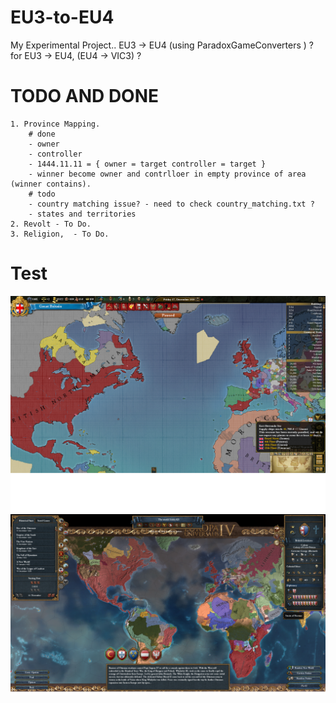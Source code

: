 # EU3-to-EU4
My Experimental Project.. EU3 -> EU4 (using ParadoxGameConverters ) ?
for EU3 -> EU4, (EU4 -> VIC3) ?

# TODO AND DONE
    1. Province Mapping.  
        # done
        - owner 
        - controller
        - 1444.11.11 = { owner = target controller = target }
        - winner become owner and contrlloer in empty province of area (winner contains).
        # todo
        - country matching issue? - need to check country_matching.txt ?
        - states and territories
    2. Revolt - To Do.
    3. Religion,  - To Do.
    
# Test
![alt text](a.png) 
![alt text](b.png) 
